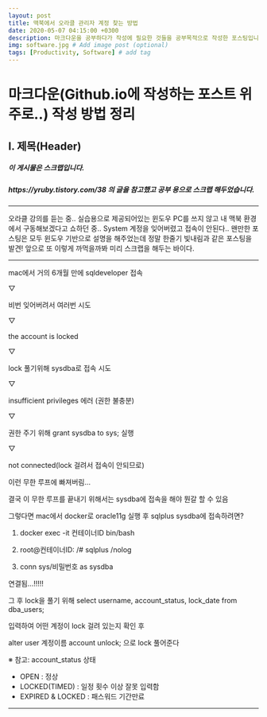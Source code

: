 ```yaml
---
layout: post
title: 맥북에서 오라클 관리자 계정 찾는 방법
date: 2020-05-07 04:15:00 +0300
description: 마크다운을 공부하다가 작성에 필요한 것들을 공부목적으로 작성한 포스팅입니다. # Add post description (optional)
img: software.jpg # Add image post (optional)
tags: [Productivity, Software] # add tag
---
```


# 마크다운(Github.io에 작성하는 포스트 위주로..) 작성 방법 정리


## I. 제목(Header)


<h5>이 게시물은 스크랩입니다.
<h5>https://yruby.tistory.com/38 의 글을 참고했고 공부 용으로 스크랩 해두었습니다.</h5>
<hr>

오라클 강의를 듣는 중..
실습용으로 제공되어있는 윈도우 PC를 쓰지 않고 내 맥북 환경에서 구동해보겠다고 쇼하던 중..
System 계정을 잊어버렸고 접속이 안된다..
왠만한 포스팅은 모두 윈도우 기반으로 설명을 해주었는데 정말 한줄기 빛내림과 같은 포스팅을 발견!
앞으로 또 이렇게 까먹을까봐 미리 스크랩을 해두는 바이다.

<hr>
mac에서 거의 6개월 만에 sqldeveloper 접속

▽

비번 잊어버려서 여러번 시도

▽

the account is locked

▽

lock 풀기위해 sysdba로 접속 시도

▽

insufficient privileges 에러 (권한 불충분)

▽

권한 주기 위해 grant sysdba to sys; 실행

▽

not connected(lock 걸려서 접속이 안되므로)



이런 무한 루프에 빠져버림...



결국 이 무한 루프를 끝내기 위해서는 sysdba에 접속을 해야 뭔갈 할 수 있음

그렇다면 mac에서 docker로 oracle11g 실행 후 sqlplus sysdba에 접속하려면?

1. docker exec -it 컨테이너ID bin/bash

2. root@컨테이너ID: /# sqlplus /nolog

3. conn sys/비밀번호 as sysdba

연결됨...!!!!!



그 후 lock을 풀기 위해 select username, account_status, lock_date from dba_users;

입력하여 어떤 계정이 lock 걸려 있는지 확인 후

alter user 계정이름 account unlock; 으로 lock 풀어준다


※ 참고: account_status 상태

 - OPEN : 정상
 - LOCKED(TIMED) : 일정 횟수 이상 잘못 입력함
 - EXPIRED & LOCKED : 패스워드 기간만료

 <hr>
